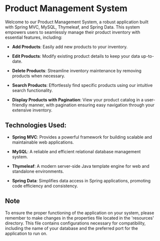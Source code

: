 # Product Management System

Welcome to our Product Management System, a robust application built with Spring MVC, MySQL, Thymeleaf, and Spring Data. This system empowers users to seamlessly manage their product inventory with essential features, including:

- **Add Products**: Easily add new products to your inventory.

- **Edit Products**: Modify existing product details to keep your data up-to-date.

- **Delete Products**: Streamline inventory maintenance by removing products when necessary.

- **Search Products**: Effortlessly find specific products using our intuitive search functionality.

- **Display Products with Pagination**: View your product catalog in a user-friendly manner, with pagination ensuring easy navigation through your extensive inventory.

## Technologies Used:

- **Spring MVC**: Provides a powerful framework for building scalable and maintainable web applications.

- **MySQL**: A reliable and efficient relational database management system.

- **Thymeleaf**: A modern server-side Java template engine for web and standalone environments.

- **Spring Data**: Simplifies data access in Spring applications, promoting code efficiency and consistency.

## Note

To ensure the proper functioning of the application on your system, please remember to make changes in the properties file located in the 'resources' directory. This file contains configurations necessary for compatibility, including the name of your database and the preferred port for the application to run on.
